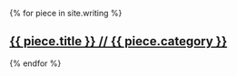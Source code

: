 {% for piece in site.writing %}
  <h2>
    <a href="{{ piece.url }}">
      {{ piece.title }} // {{ piece.category }}
    </a>
  </h2>
{% endfor %}
